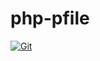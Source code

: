 # php-pfile

[![Git](https://app.soluble.cloud/api/v1/public/badges/2915df47-527c-49ae-a338-00995670a2af.svg?orgId=451115019187)](https://app.soluble.cloud/repos/details/github.com/michaelneale/php-pfile?orgId=451115019187)  

